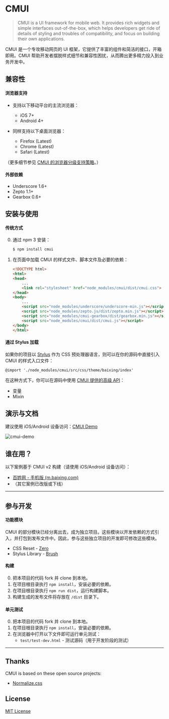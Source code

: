 # CMUI

> CMUI is a UI framework for mobile web. It provides rich widgets and simple interfaces out-of-the-box, which helps developers get ride of details of styling and troubles of compatibility, and focus on building their own applications.

CMUI 是一个专攻移动网页的 UI 框架，它提供了丰富的组件和简洁的接口，开箱即用。CMUI 帮助开发者摆脱样式细节和兼容性困扰，从而腾出更多精力投入到业务开发中。

## 兼容性

#### 浏览器支持

* 支持以下移动平台的主流浏览器：
	* iOS 7+
	* Android 4+

* 同样支持以下桌面浏览器：
	* Firefox (Latest)
	* Chrome (Latest)
	* Safari (Latest)

（更多细节参见 [CMUI 的浏览器分级支持策略](https://github.com/CMUI/doc/issues/2)。）

#### 外部依赖

* Underscore 1.6+
* Zepto 1.1+
* Gearbox 0.6+

## 安装与使用

#### 传统方式

0. 通过 npm 3 安装：

	```sh
	$ npm install cmui
	```

0. 在页面中加载 CMUI 的样式文件、脚本文件及必要的依赖：

	```html
	<!DOCTYPE html>
	<html>
	<head>
		...
		<link rel="stylesheet" href="node_modules/cmui/dist/cmui.css">
	</head>
	<body>
		...
		<script src="node_modules/underscore/underscore-min.js"></script>
		<script src="node_modules/zepto.js/dist/zepto.min.js"></script>
		<script src="node_modules/cmui-gearbox/dist/gearbox.min.js"></script>
		<script src="node_modules/cmui/dist/cmui.js"></script>
	</body>
	</html>
	```

#### 通过 Stylus 加载

如果你的项目以 [Stylus](http://stylus-lang.com/) 作为 CSS 预处理器语言，则可以在你的源码中直接引入 CMUI 的样式入口文件：

```stylus
@import './node_modules/cmui/src/css/theme/baixing/index'
```

在这种方式下，你可以在源码中使用 [CMUI 提供的高级 API](http://cmui.net/demo/v2/theme/baixing/api.php)：

* 变量
* Mixin

## 演示与文档

建议使用 iOS/Android 设备访问：[CMUI Demo](http://cmui.net/)

![cmui-demo](https://cloud.githubusercontent.com/assets/1231359/5896609/594d6914-a573-11e4-8dcf-8bc1378593be.png)

## 谁在用？

以下案例基于 CMUI v2 构建（请使用 iOS/Android 设备访问）：

* [百姓网 - 手机版 (m.baixing.com)](http://m.baixing.com/)
* （其它案例已改版或下线）

***

## 参与开发

#### 功能模块

CMUI 的部分模块已经分离出去，成为独立项目。这些模块以开发依赖的方式引入，并打包到发布文件中。因此，参与这些独立项目的开发即可修改这些模块。

* CSS Reset - [Zero](https://github.com/CMUI/zero)
* Stylus Library - [Brush](https://github.com/CMUI/brush)

#### 构建

0. 把本项目的代码 fork 并 clone 到本地。
0. 在项目根目录执行 `npm install`，安装必要的依赖。
0. 在项目根目录执行 `npm run dist`，运行构建脚本。
0. 构建生成的发布文件将存放在 `/dist` 目录下。

#### 单元测试

0. 把本项目的代码 fork 并 clone 到本地。
0. 在项目根目录执行 `npm install`，安装必要的依赖。
0. 在浏览器中打开以下文件即可运行单元测试：
	* `test/test-dev.html` - 测试源码（用于开发阶段的测试）

***

## Thanks

CMUI is based on these open source projects:

* [Normalize.css](https://github.com/necolas/normalize.css)

## License

[MIT License](http://www.opensource.org/licenses/mit-license.php)
